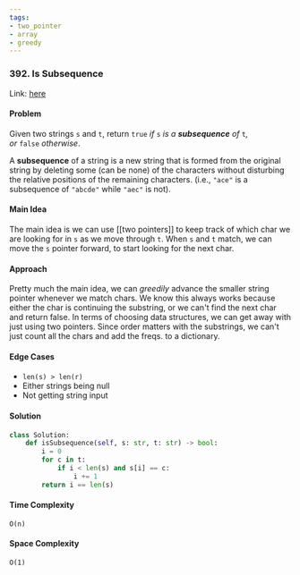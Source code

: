 ```yaml
---
tags:
- two_pointer
- array
- greedy
---
```

### 392. Is Subsequence 

Link: [here](https://leetcode.com/problems/is-subsequence/description/)

#### Problem
Given two strings `s` and `t`, return `true` _if_ `s` _is a **subsequence** of_ `t`_, or_ `false` _otherwise_.

A **subsequence** of a string is a new string that is formed from the original string by deleting some (can be none) of the characters without disturbing the relative positions of the remaining characters. (i.e., `"ace"` is a subsequence of `"abcde"` while `"aec"` is not).

#### Main Idea
The main idea is we can use [[two pointers]] to keep track of which char we are looking for in `s` as we move through `t`. When `s` and `t` match, we can move the `s` pointer forward, to start looking for the next char.

#### Approach
Pretty much the main idea, we can *greedily* advance the smaller string pointer whenever we match chars. We know this always works because either the char is continuing the substring, or we can't find the next char and return false.
In terms of choosing data structures, we can get away with just using two pointers. Since order matters with the substrings, we can't just count all the chars and add the freqs. to a dictionary.

#### Edge Cases
- `len(s) > len(r)`
- Either strings being null
- Not getting string input

#### Solution
```python 
class Solution:
    def isSubsequence(self, s: str, t: str) -> bool:
        i = 0
        for c in t:
            if i < len(s) and s[i] == c:
                i += 1
        return i == len(s)
```

#### Time Complexity
`O(n)`

#### Space Complexity
`O(1)`

